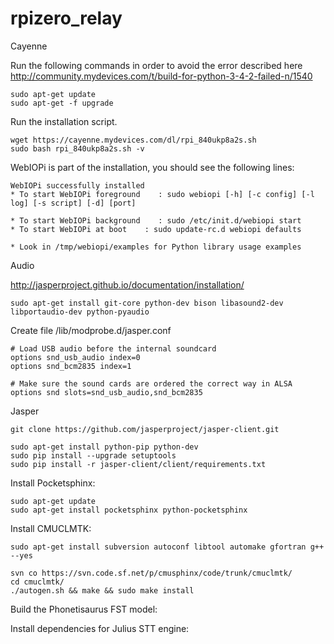 # rpizero_relay

Cayenne

Run the following commands in order to avoid the error described here http://community.mydevices.com/t/build-for-python-3-4-2-failed-n/1540

```
sudo apt-get update
sudo apt-get -f upgrade
```

Run the installation script.

```
wget https://cayenne.mydevices.com/dl/rpi_840ukp8a2s.sh
sudo bash rpi_840ukp8a2s.sh -v
```

WebIOPi is part of the installation, you should see the following lines:

```
WebIOPi successfully installed
* To start WebIOPi foreground    : sudo webiopi [-h] [-c config] [-l log] [-s script] [-d] [port]

* To start WebIOPi background    : sudo /etc/init.d/webiopi start
* To start WebIOPi at boot    : sudo update-rc.d webiopi defaults

* Look in /tmp/webiopi/examples for Python library usage examples
```


Audio

http://jasperproject.github.io/documentation/installation/

```
sudo apt-get install git-core python-dev bison libasound2-dev libportaudio-dev python-pyaudio
```


Create file /lib/modprobe.d/jasper.conf

```
# Load USB audio before the internal soundcard
options snd_usb_audio index=0
options snd_bcm2835 index=1

# Make sure the sound cards are ordered the correct way in ALSA
options snd slots=snd_usb_audio,snd_bcm2835
```


Jasper

```
git clone https://github.com/jasperproject/jasper-client.git
```

```
sudo apt-get install python-pip python-dev
sudo pip install --upgrade setuptools
sudo pip install -r jasper-client/client/requirements.txt
```

Install Pocketsphinx:

```
sudo apt-get update
sudo apt-get install pocketsphinx python-pocketsphinx
```

Install CMUCLMTK:

```
sudo apt-get install subversion autoconf libtool automake gfortran g++ --yes
```

```
svn co https://svn.code.sf.net/p/cmusphinx/code/trunk/cmuclmtk/
cd cmuclmtk/
./autogen.sh && make && sudo make install
```


Build the Phonetisaurus FST model:

Install dependencies for Julius STT engine:
